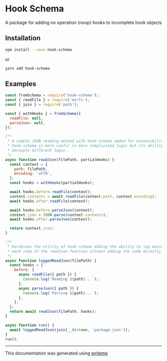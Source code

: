# Hook Schema

A package for adding no operation (noop) hooks to incomplete hook objects

## Installation

```bash
npm install --save hook-schema
```
or
```bash
yarn add hook-schema
```

## Examples

```javascript
const fromSchema = require('hook-schema');
const { readFile } = require('mz/fs');
const { join } = require('path');

const { withHooks } = fromSchema({
  readFile: null,
  parseJson: null,
});

/**
 * A simple JSON reading method with hook-schema added for extensibility.
 * hook-schema is more useful in more complicated logic but its ability to
 * decouple different logic.
 */
async function readJson(filePath, partialHooks) {
  const context = {
    path: filePath,
    encoding: 'utf8',
  };
  const hooks = withHooks(partialHooks);

  await hooks.before.readFile(context);
  context.contents = await readFile(context.path, context.encoding);
  await hooks.after.readFile(context);

  await hooks.before.parseJson(context);
  context.json = JSON.parse(context.contents);
  await hooks.after.parseJson(context);

  return context.json;
}

/**
 * Harnesses the utility of hook-schema adding the ability to log messages at
 * each step of the readJson function without adding the code directly into readJson.
 */
async function loggedReadJson(filePath) {
  const hooks = {
    before: {
      async readFile({ path }) {
        console.log(`Reading ${path}...`);
      },
      async parseJson({ path }) {
        console.log(`Parsing ${path}...`);
      },
    },
  };
  return await readJson(filePath, hooks);
}

async function run() {
  await loggedReadJson(join(__dirname, 'package.json'));
}
run();
```

---
This documentation was generated using [writeme](https://www.npmjs.com/package/@pshaw/writeme)
